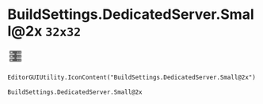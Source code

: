 # BuildSettings.DedicatedServer.Small@2x `32x32`
<img src="/img/BuildSettings.DedicatedServer.Small.png" width=32 height=32>

``` CSharp
EditorGUIUtility.IconContent("BuildSettings.DedicatedServer.Small@2x")
```
```
BuildSettings.DedicatedServer.Small@2x
```
